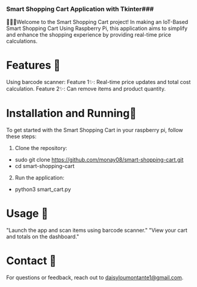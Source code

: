 ### Smart Shopping Cart Application with Tkinter###
👱🏼‍♀️Welcome to the Smart Shopping Cart project! In making an IoT-Based Smart Shopping Cart Using Raspberry Pi, this application aims to simplify and enhance the shopping experience by providing real-time price calculations.

# Features 🌸
Using barcode scanner:
Feature 1✨: Real-time price updates and total cost calculation.
Feature 2✨: Can remove items and product quantity.

# Installation and Running🌸
To get started with the Smart Shopping Cart in your raspberry pi, follow these steps:
1. Clone the repository:
- sudo git clone https://github.com/monay08/smart-shopping-cart.git
- cd smart-shopping-cart
2. Run the application:
- python3 smart_cart.py

# Usage 🌸
"Launch the app and scan items using barcode scanner."
"View your cart and totals on the dashboard."

# Contact 🌸
For questions or feedback, reach out to daisyloumontante1@gmail.com.